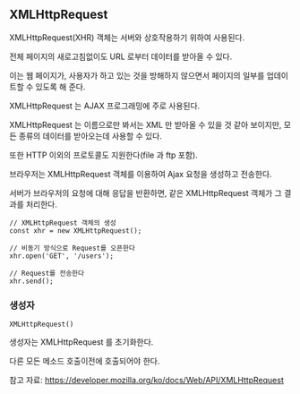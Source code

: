 ## XMLHttpRequest

XMLHttpRequest(XHR) 객체는 서버와 상호작용하기 위하여 사용된다.

전체 페이지의 새로고침없이도 URL 로부터 데이터를 받아올 수 있다. 

이는 웹 페이지가, 사용자가 하고 있는 것을 방해하지 않으면서 페이지의 일부를 업데이트할 수 있도록 해 준다. 

XMLHttpRequest 는 AJAX 프로그래밍에 주로 사용된다.



XMLHttpRequest 는 이름으로만 봐서는 XML 만 받아올 수 있을 것 같아 보이지만, 
모든 종류의 데이터를 받아오는데 사용할 수 있다. 

또한 HTTP 이외의 프로토콜도 지원한다(file 과 ftp 포함).


브라우저는 XMLHttpRequest 객체를 이용하여 Ajax 요청을 생성하고 전송한다. 

서버가 브라우저의 요청에 대해 응답을 반환하면, 같은 XMLHttpRequest 객체가 그 결과를 처리한다.


```
// XMLHttpRequest 객체의 생성
const xhr = new XMLHttpRequest();

// 비동기 방식으로 Request를 오픈한다
xhr.open('GET', '/users');

// Request를 전송한다
xhr.send();
```



### 생성자
```
XMLHttpRequest() 
```

생성자는 XMLHttpRequest 를 초기화한다. 

다른 모든 메소드 호출이전에 호출되어야 한다.


참고 자료:
https://developer.mozilla.org/ko/docs/Web/API/XMLHttpRequest

